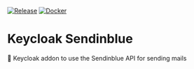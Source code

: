[![Release](https://github.com/intensiongmbh/keycloak-sendinblue/actions/workflows/maven-publish.yml/badge.svg)](https://github.com/intensiongmbh/keycloak-sendinblue/actions/workflows/maven-publish.yml)
[![Docker](https://github.com/intensiongmbh/keycloak-sendinblue/actions/workflows/docker-publish.yml/badge.svg)](https://github.com/intensiongmbh/keycloak-sendinblue/actions/workflows/docker-publish.yml)

# Keycloak Sendinblue

:e-mail: Keycloak addon to use the Sendinblue API for sending mails
